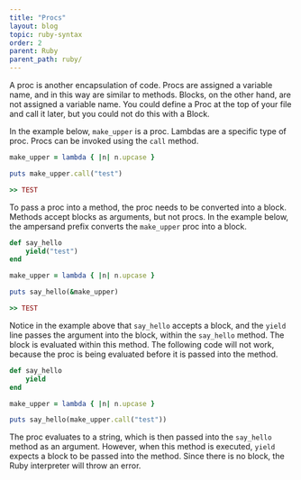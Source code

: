 ```yaml
---
title: "Procs"
layout: blog
topic: ruby-syntax
order: 2
parent: Ruby
parent_path: ruby/
---
```

A proc is another encapsulation of code. Procs are assigned a variable name, and in this way are similar to methods. Blocks, on the other hand, are not assigned a variable name. You could define a Proc at the top of your file and call it later, but you could not do this with a Block.

In the example below, `make_upper` is a proc. Lambdas are a specific type of proc. Procs can be invoked using the `call` method.
```ruby
make_upper = lambda { |n| n.upcase }

puts make_upper.call("test")

>> TEST
```

To pass a proc into a method, the proc needs to be converted into a block. Methods accept blocks as arguments, but not procs. In the example below, the ampersand prefix converts the `make_upper` proc into a block.
```ruby
def say_hello
    yield("test")
end

make_upper = lambda { |n| n.upcase }

puts say_hello(&make_upper)

>> TEST
```

Notice in the example above that `say_hello` accepts a block, and the `yield` line passes the argument into the block, within the `say_hello` method. The block is evaluated within this method. The following code will not work, because the proc is being evaluated before it is passed into the method.

```ruby
def say_hello
    yield
end

make_upper = lambda { |n| n.upcase }

puts say_hello(make_upper.call("test"))
```

The proc evaluates to a string, which is then passed into the `say_hello` method as an argument. However, when this method is executed, `yield`  expects a block to be passed into the method. Since there is no block, the Ruby interpreter will throw an error.